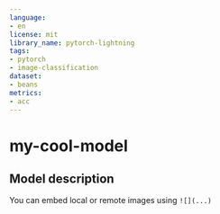 ```yaml
---
language:
- en
license: mit
library_name: pytorch-lightning
tags:
- pytorch
- image-classification
dataset:
- beans
metrics:
- acc
---
```


# my-cool-model

## Model description

You can embed local or remote images using `![](...)`
